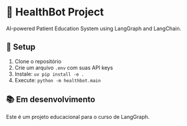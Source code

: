 # 🏥 HealthBot Project

AI-powered Patient Education System using LangGraph and LangChain.

## 🚀 Setup

1. Clone o repositório
2. Crie um arquivo `.env` com suas API keys
3. Instale: `uv pip install -e .`
4. Execute: `python -m healthbot.main`

## 📚 Em desenvolvimento

Este é um projeto educacional para o curso de LangGraph.